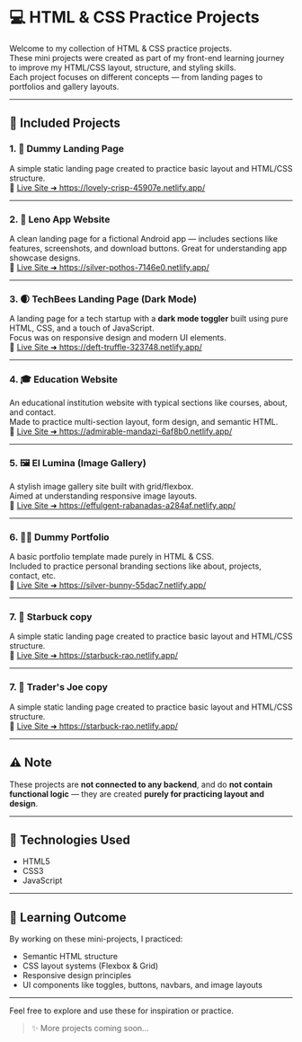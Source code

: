 # 💻 HTML & CSS Practice Projects

Welcome to my collection of HTML & CSS practice projects.  
These mini projects were created as part of my front-end learning journey to improve my HTML/CSS layout, structure, and styling skills.  
Each project focuses on different concepts — from landing pages to portfolios and gallery layouts.

---

## 📁 Included Projects

### 1. 🚀 Dummy Landing Page

A simple static landing page created to practice basic layout and HTML/CSS structure.  
🔗 <a href="https://lovely-crisp-45907e.netlify.app/" target="_blank" rel="noopener noreferrer">Live Site ➜ https://lovely-crisp-45907e.netlify.app/</a>

---

### 2. 📱 Leno App Website

A clean landing page for a fictional Android app — includes sections like features, screenshots, and download buttons. Great for understanding app showcase designs.  
🔗 <a href="https://silver-pothos-7146e0.netlify.app/" target="_blank" rel="noopener noreferrer">Live Site ➜ https://silver-pothos-7146e0.netlify.app/</a>

---

### 3. 🌒 TechBees Landing Page (Dark Mode)

A landing page for a tech startup with a **dark mode toggler** built using pure HTML, CSS, and a touch of JavaScript.  
Focus was on responsive design and modern UI elements.  
🔗 <a href="https://deft-truffle-323748.netlify.app/" target="_blank" rel="noopener noreferrer">Live Site ➜ https://deft-truffle-323748.netlify.app/</a>

---

### 4. 🎓 Education Website

An educational institution website with typical sections like courses, about, and contact.  
Made to practice multi-section layout, form design, and semantic HTML.  
🔗 <a href="https://admirable-mandazi-6af8b0.netlify.app/" target="_blank" rel="noopener noreferrer">Live Site ➜ https://admirable-mandazi-6af8b0.netlify.app/</a>

---

### 5. 🖼️ El Lumina (Image Gallery)

A stylish image gallery site built with grid/flexbox.  
Aimed at understanding responsive image layouts.  
🔗 <a href="https://effulgent-rabanadas-a284af.netlify.app/" target="_blank" rel="noopener noreferrer">Live Site ➜ https://effulgent-rabanadas-a284af.netlify.app/</a>

---

### 6. 🙋‍♂️ Dummy Portfolio

A basic portfolio template made purely in HTML & CSS.  
Included to practice personal branding sections like about, projects, contact, etc.  
🔗 <a href="https://silver-bunny-55dac7.netlify.app/" target="_blank" rel="noopener noreferrer">Live Site ➜ https://silver-bunny-55dac7.netlify.app/</a>

---

### 7. 🚀 Starbuck copy

A simple static landing page created to practice basic layout and HTML/CSS structure.  
🔗 <a href="https://starbuck-rao.netlify.app/" target="_blank" rel="noopener noreferrer">Live Site ➜ https://starbuck-rao.netlify.app/</a>

---

### 7. 🚀 Trader's Joe copy

A simple static landing page created to practice basic layout and HTML/CSS structure.  
🔗 <a href="https://monumental-profiterole-91837f.netlify.app/" target="_blank" rel="noopener noreferrer">Live Site ➜ https://starbuck-rao.netlify.app/</a>

---

## ⚠️ Note

These projects are **not connected to any backend**, and do **not contain functional logic** — they are created **purely for practicing layout and design**.

---

## 🔧 Technologies Used

- HTML5
- CSS3
- JavaScript

---

## 🧠 Learning Outcome

By working on these mini-projects, I practiced:

- Semantic HTML structure
- CSS layout systems (Flexbox & Grid)
- Responsive design principles
- UI components like toggles, buttons, navbars, and image layouts

---

Feel free to explore and use these for inspiration or practice.

> ✨ More projects coming soon...
